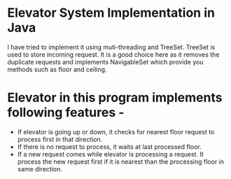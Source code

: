 # Elevator System Implementation in Java

I have tried to implement it using muti-threading and TreeSet. TreeSet is used to store incoming request. It is a good choice here as it removes the duplicate requests and implements NavigableSet which provide you methods such as floor and ceiling.

# Elevator in this program implements following features -
*	If elevator is going up or down, it checks for nearest floor request to process first in that direction. 
*	If there is no request to process, it waits at last processed floor.
*	If a new request comes while elevator is processing a request. It process the new request first if it is nearest than the processing floor in same direction.

